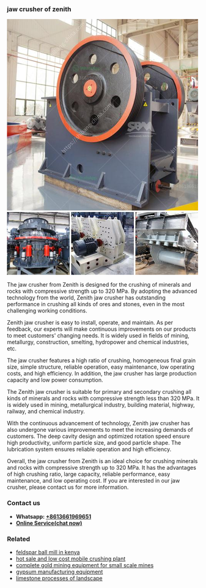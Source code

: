 <h3>jaw crusher of zenith</h3><img src='1708497968.jpg' alt=''><p>The jaw crusher from Zenith is designed for the crushing of minerals and rocks with compressive strength up to 320 MPa. By adopting the advanced technology from the world, Zenith jaw crusher has outstanding performance in crushing all kinds of ores and stones, even in the most challenging working conditions.</p><p>Zenith jaw crusher is easy to install, operate, and maintain. As per feedback, our experts will make continuous improvements on our products to meet customers' changing needs. It is widely used in fields of mining, metallurgy, construction, smelting, hydropower and chemical industries, etc.</p><p>The jaw crusher features a high ratio of crushing, homogeneous final grain size, simple structure, reliable operation, easy maintenance, low operating costs, and high efficiency. In addition, the jaw crusher has large production capacity and low power consumption.</p><p>The Zenith jaw crusher is suitable for primary and secondary crushing all kinds of minerals and rocks with compressive strength less than 320 MPa. It is widely used in mining, metallurgical industry, building material, highway, railway, and chemical industry.</p><p>With the continuous advancement of technology, Zenith jaw crusher has also undergone various improvements to meet the increasing demands of customers. The deep cavity design and optimized rotation speed ensure high productivity, uniform particle size, and good particle shape. The lubrication system ensures reliable operation and high efficiency.</p><p>Overall, the jaw crusher from Zenith is an ideal choice for crushing minerals and rocks with compressive strength up to 320 MPa. It has the advantages of high crushing ratio, large capacity, reliable performance, easy maintenance, and low operating cost. If you are interested in our jaw crusher, please contact us for more information.</p><h3>Contact us</h3><ul><li><strong>Whatsapp:&nbsp;<a href="https://wa.me/8613661969651">+8613661969651</a></strong></li><li><a href="https://swt.shibang-china.com/?git&amp;zhl&amp;jaw crusher of zenith"><strong>Online Service(chat now)</strong></a></li></ul><h3>Related</h3><ul><li><a href='feldspar ball mill in kenya.md'>feldspar ball mill in kenya</a></li><li><a href='hot sale and low cost mobile crushing plant.md'>hot sale and low cost mobile crushing plant</a></li><li><a href='complete gold mining equipment for small scale mines.md'>complete gold mining equipment for small scale mines</a></li><li><a href='gypsum manufacturing equipment.md'>gypsum manufacturing equipment</a></li><li><a href='limestone processes of landscape.md'>limestone processes of landscape</a></li></ul>